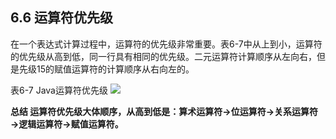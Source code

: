## 6.6 运算符优先级

在一个表达式计算过程中，运算符的优先级非常重要。表6-7中从上到小，运算符的优先级从高到低，同一行具有相同的优先级。二元运算符计算顺序从左向右，但是先级15的赋值运算符的计算顺序从右向左的。

表6-7 Java运算符优先级
![](./assets/表6-7.jpg)

**总结 运算符优先级大体顺序，从高到低是：算术运算符→位运算符→关系运算符→逻辑运算符→赋值运算符。**